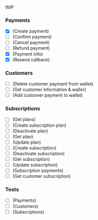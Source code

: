 WIP

### Payments

- [x] (Create payment)
- [ ] (Confirm payment)
- [ ] (Cancel payment)
- [ ] (Refund payment)
- [x] (Payment info)
- [x] (Resend callback)

### Customers

- [ ] (Delete customer payment from wallet)
- [ ] (Get customer information & waller)
- [ ] (Add customer payment to wallet)

### Subscriptions

- [ ] (Get plans)
- [ ] (Create subscription plan)
- [ ] (Deactivate plan)
- [ ] (Get plan)
- [ ] (Update plan)
- [ ] (Create subscription)
- [ ] (Deactivate subscription)
- [ ] (Get subscription)
- [ ] (Update subscription)
- [ ] (Subscription payments)
- [ ] (Get customer subscription)

### Tests

- [ ] (Payments)
- [ ] (Customers)
- [ ] (Subscriptions)